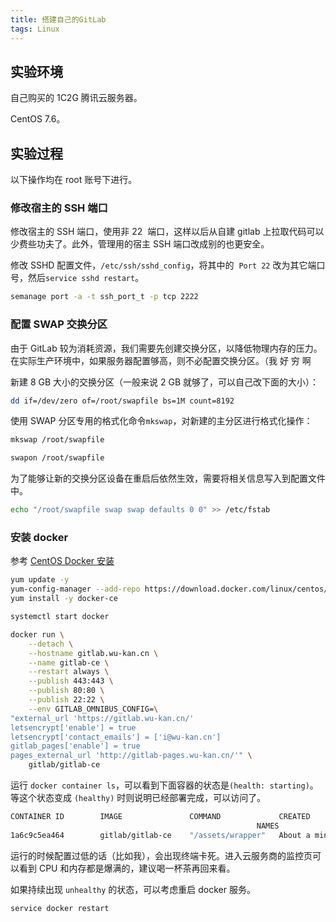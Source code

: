 ```yaml
---
title: 搭建自己的GitLab
tags: Linux
---
```


## 实验环境

自己购买的 1C2G 腾讯云服务器。

CentOS 7.6。

## 实验过程

以下操作均在 root 账号下进行。

### 修改宿主的 SSH 端口

修改宿主的 SSH 端口，使用非 22  端口，这样以后从自建 gitlab 上拉取代码可以少费些功夫了。此外，管理用的宿主 SSH 端口改成别的也更安全。

修改 SSHD 配置文件，`/etc/ssh/sshd_config`，将其中的  `Port 22` 改为其它端口号，然后`service sshd restart`。

```bash
semanage port -a -t ssh_port_t -p tcp 2222
```

### 配置 SWAP 交换分区

由于 GitLab 较为消耗资源，我们需要先创建交换分区，以降低物理内存的压力。在实际生产环境中，如果服务器配置够高，则不必配置交换分区。（我 好 穷 啊

新建 8 GB 大小的交换分区（一般来说 2 GB 就够了，可以自己改下面的大小）：

```bash
dd if=/dev/zero of=/root/swapfile bs=1M count=8192
```

使用 SWAP 分区专用的格式化命令`mkswap`，对新建的主分区进行格式化操作：

```bash
mkswap /root/swapfile
```

```bash
swapon /root/swapfile
```

为了能够让新的交换分区设备在重启后依然生效，需要将相关信息写入到配置文件中。

```bash
echo "/root/swapfile swap swap defaults 0 0" >> /etc/fstab
```

### 安装 docker

参考 [CentOS Docker 安装](https://www.runoob.com/docker/centos-docker-install.html)

```bash
yum update -y
yum-config-manager --add-repo https://download.docker.com/linux/centos/docker-ce.repo
yum install -y docker-ce
```

```bash
systemctl start docker
```

```bash
docker run \
    --detach \
    --hostname gitlab.wu-kan.cn \
    --name gitlab-ce \
    --restart always \
    --publish 443:443 \
    --publish 80:80 \
    --publish 22:22 \
    --env GITLAB_OMNIBUS_CONFIG=\
"external_url 'https://gitlab.wu-kan.cn/'
letsencrypt['enable'] = true
letsencrypt['contact_emails'] = ['i@wu-kan.cn']
gitlab_pages['enable'] = true
pages_external_url 'http://gitlab-pages.wu-kan.cn/'" \
    gitlab/gitlab-ce
```

运行 `docker container ls`，可以看到下面容器的状态是`(health: starting)`。等这个状态变成 `(healthy)` 时则说明已经部署完成，可以访问了。

```bash
CONTAINER ID        IMAGE               COMMAND             CREATED              STATUS                                 PORTS
                                                       NAMES
1a6c9c5ea464        gitlab/gitlab-ce    "/assets/wrapper"   About a minute ago   Up About a minute (health: starting)   0.0.0.0:22->22/tcp, 0.0.0.0:80->80/tcp, 0.0.0.0:443->443/tcp   gitlab-ce
```

运行的时候配置过低的话（比如我），会出现终端卡死。进入云服务商的监控页可以看到 CPU 和内存都是爆满的，建议喝一杯茶再回来看。

如果持续出现 `unhealthy` 的状态，可以考虑重启 docker 服务。

```bash
service docker restart
```
